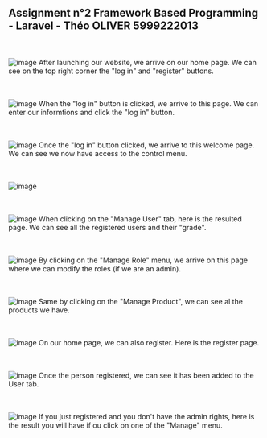 ## Assignment n°2 Framework Based Programming - Laravel - Théo OLIVER 5999222013
<br></br>
![image](https://github.com/theo64oliver/Framework_based_prog_laravel_2/assets/94619213/87de8fe3-e149-476d-b2ab-335d0d7b7f46)
After launching our website, we arrive on our home page. We can see on the top right corner the "log in" and "register" buttons.

<br></br>
![image](https://github.com/theo64oliver/Framework_based_prog_laravel_2/assets/94619213/2753be5b-40d7-4a96-a3b1-86da4db9a489)
When the "log in" button is clicked, we arrive to this page. We can enter our informtions and click the "log in" button.

<br></br>
![image](https://github.com/theo64oliver/Framework_based_prog_laravel_2/assets/94619213/06fec978-0474-489a-af8e-fc27aba873b0)
Once the "log in" button clicked, we arrive to this welcome page. We can see we now have access to the control menu.

<br></br>
![image](https://github.com/theo64oliver/Framework_based_prog_laravel_2/assets/94619213/4e14514e-b7cc-4b79-88d8-e4510e17c342)

<br></br>
![image](https://github.com/theo64oliver/Framework_based_prog_laravel_2/assets/94619213/e263ab43-0873-437f-8eb2-39d328d122db)
When clicking on the "Manage User" tab, here is the resulted page. We can see all the registered users and their "grade".

<br></br>
![image](https://github.com/theo64oliver/Framework_based_prog_laravel_2/assets/94619213/f9cd0f9c-0d41-4b95-8fd3-b4890edd8c98)
By clicking on the "Manage Role" menu, we arrive on this page where we can modify the roles (if we are an admin).

<br></br>
![image](https://github.com/theo64oliver/Framework_based_prog_laravel_2/assets/94619213/79b62fe4-811a-4a5a-a27b-238d3a4d9e09)
Same by clicking on the "Manage Product", we can see al the products we have.

<br></br>
![image](https://github.com/theo64oliver/Framework_based_prog_laravel_2/assets/94619213/38b89e84-d986-40e8-80e1-1bd3c6d5bf3a)
On our home page, we can also register. Here is the register page.

<br></br>
![image](https://github.com/theo64oliver/Framework_based_prog_laravel_2/assets/94619213/2dd5c2ed-7438-464d-b658-d1c1093a71c7)
Once the person registered, we can see it has been added to the User tab. 

<br></br>
![image](https://github.com/theo64oliver/Framework_based_prog_laravel_2/assets/94619213/bff7acb3-1acf-42ce-8c32-aeeebaf0e96e)
If you just registered and you don't have the admin rights, here is the result you will have if ou click on one of the "Manage" menu.
